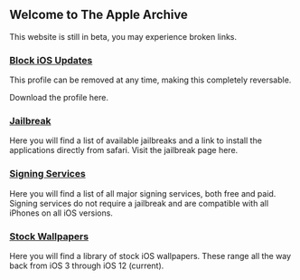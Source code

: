 ## Welcome to The Apple Archive
 
This website is still in beta, you may experience broken links.

### [Block iOS Updates](https://theapplearchive.github.io/noupdate)

This profile can be removed at any time, making this completely reversable.

Download the profile here.

### [Jailbreak](https://theapplearchive.github.io/jailbreak)

Here you will find a list of available jailbreaks and a link to install the applications directly from safari. 
Visit the jailbreak page here.

### [Signing Services](https://theapplearchive.github.io/signing)

Here you will find a list of all major signing services, both free and paid. 
Signing services do not require a jailbreak and are compatible with all iPhones on all iOS versions.

### [Stock Wallpapers](https://theapplearchive.github.io/wallpapers)

Here you will find a library of stock iOS wallpapers.
These range all the way back from iOS 3 through iOS 12 (current).


